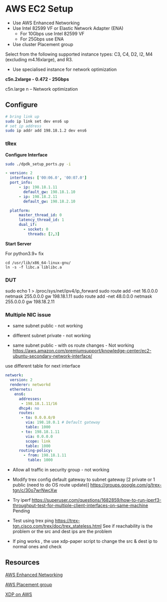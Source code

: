 # AWS EC2 Setup


* Use AWS Enhanced Networking
* Use Intel 82599 VF or Elastic Network Adapter (ENA)
    * For 10Gbps use Intel 82599 VF 
    * For 25Gbps use ENA
* Use cluster Placement group

Select from the following supported instance types: 
C3, C4, D2, I2, M4 (excluding m4.16xlarge), and R3.

* Use specialised instance for network optimization 


**c5n.2xlarge - 0.472 - 25Gbps**


c5n.large 
n – Network optimization




## Configure

```bash
# bring link up
sudo ip link set dev ens6 up
# set ip address
sudo ip addr add 198.18.1.2 dev ens6
```

### tRex

**Configure Interface**
```bash
sudo ./dpdk_setup_ports.py -i
```

```yaml
- version: 2
  interfaces: ['00:06.0', '00:07.0']
  port_info:
      - ip: 198.18.1.11
        default_gw: 198.18.1.10
      - ip: 198.18.2.11
        default_gw: 198.18.2.10

  platform:
      master_thread_id: 0
      latency_thread_id: 1
      dual_if:
        - socket: 0
          threads: [2,3]
```

**Start Server**

For python3.9+ fix
```
cd /usr/lib/x86_64-linux-gnu/
ln -s -f libc.a liblibc.a
```


### DUT

sudo echo 1 > /proc/sys/net/ipv4/ip_forward
sudo route add -net 16.0.0.0 netmask 255.0.0.0 gw 198.18.1.11
sudo route add -net 48.0.0.0 netmask 255.0.0.0 gw 198.18.2.11




### Multiple NIC issue

* same subnet public - not working
* different subnet private - not working

* same subnet public - with os route changes - Not working
https://aws.amazon.com/premiumsupport/knowledge-center/ec2-ubuntu-secondary-network-interface/

use different table for next interface
```yaml ens6 int1
network:
  version: 2
  renderer: networkd
  ethernets:
    ens6:
      addresses:
       - 198.18.1.11/16
      dhcp4: no
      routes:
       - to: 0.0.0.0/0
         via: 198.18.0.1 # Default gateway
         table: 1000
       - to: 198.18.1.11
         via: 0.0.0.0
         scope: link
         table: 1000
      routing-policy:
        - from: 198.18.1.11
          table: 1000
```

* Allow all traffic in security group - not working


* Modify trex config default gateway to subnet gateway [2 private or 1 public (need to do OS route update)]
https://groups.google.com/g/trex-tgn/c/30o7wrNwcXw
- Try iperf
https://superuser.com/questions/1682859/how-to-run-iperf3-throughput-test-for-multiple-client-interfaces-on-same-machine
Pending

* Test using trex ping 
https://trex-tgn.cisco.com/trex/doc/trex_stateless.html
See if reachability is the problem or the src and dest ips are the problem

* If ping works , the use xdp-paper script to change the src & dest ip to normal ones and check 



## Resources

[AWS Enhanced Networking](https://aws.amazon.com/premiumsupport/knowledge-center/enable-configure-enhanced-networking/)

[AWS Placement group](https://docs.aws.amazon.com/AWSEC2/latest/UserGuide/placement-groups.html)

[XDP on AWS](https://trying2adult.com/what-is-xdp-and-how-do-you-use-it-in-linux-amazon-ec2-example/)